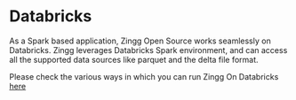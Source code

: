# Databricks

As a Spark based application, Zingg Open Source works seamlessly on Databricks. Zingg leverages Databricks Spark environment, and can access all the supported data sources like parquet and the delta file format.

Please check the various ways in which you can run Zingg On Databricks [here](../running/databricks/)
